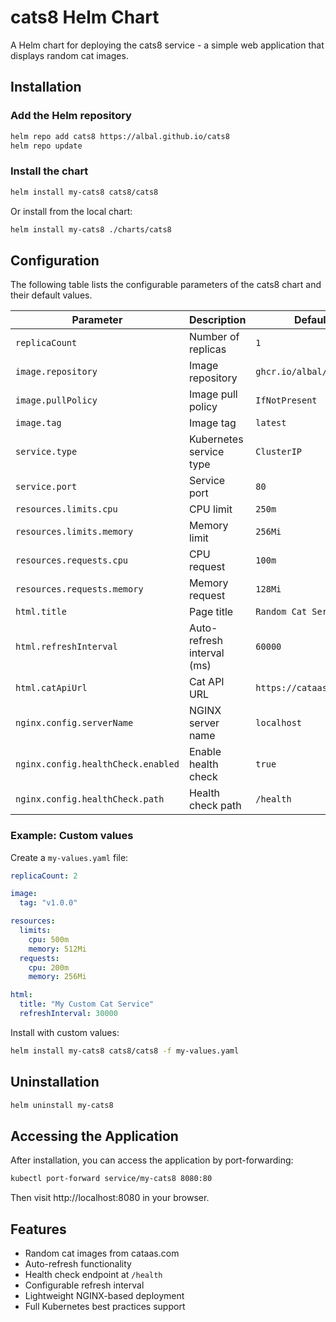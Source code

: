 # cats8 Helm Chart

A Helm chart for deploying the cats8 service - a simple web application that displays random cat images.

## Installation

### Add the Helm repository

```bash
helm repo add cats8 https://albal.github.io/cats8
helm repo update
```

### Install the chart

```bash
helm install my-cats8 cats8/cats8
```

Or install from the local chart:

```bash
helm install my-cats8 ./charts/cats8
```

## Configuration

The following table lists the configurable parameters of the cats8 chart and their default values.

| Parameter | Description | Default |
|-----------|-------------|---------|
| `replicaCount` | Number of replicas | `1` |
| `image.repository` | Image repository | `ghcr.io/albal/cats8` |
| `image.pullPolicy` | Image pull policy | `IfNotPresent` |
| `image.tag` | Image tag | `latest` |
| `service.type` | Kubernetes service type | `ClusterIP` |
| `service.port` | Service port | `80` |
| `resources.limits.cpu` | CPU limit | `250m` |
| `resources.limits.memory` | Memory limit | `256Mi` |
| `resources.requests.cpu` | CPU request | `100m` |
| `resources.requests.memory` | Memory request | `128Mi` |
| `html.title` | Page title | `Random Cat Service` |
| `html.refreshInterval` | Auto-refresh interval (ms) | `60000` |
| `html.catApiUrl` | Cat API URL | `https://cataas.com/cat` |
| `nginx.config.serverName` | NGINX server name | `localhost` |
| `nginx.config.healthCheck.enabled` | Enable health check | `true` |
| `nginx.config.healthCheck.path` | Health check path | `/health` |

### Example: Custom values

Create a `my-values.yaml` file:

```yaml
replicaCount: 2

image:
  tag: "v1.0.0"

resources:
  limits:
    cpu: 500m
    memory: 512Mi
  requests:
    cpu: 200m
    memory: 256Mi

html:
  title: "My Custom Cat Service"
  refreshInterval: 30000
```

Install with custom values:

```bash
helm install my-cats8 cats8/cats8 -f my-values.yaml
```

## Uninstallation

```bash
helm uninstall my-cats8
```

## Accessing the Application

After installation, you can access the application by port-forwarding:

```bash
kubectl port-forward service/my-cats8 8080:80
```

Then visit http://localhost:8080 in your browser.

## Features

- Random cat images from cataas.com
- Auto-refresh functionality
- Health check endpoint at `/health`
- Configurable refresh interval
- Lightweight NGINX-based deployment
- Full Kubernetes best practices support
